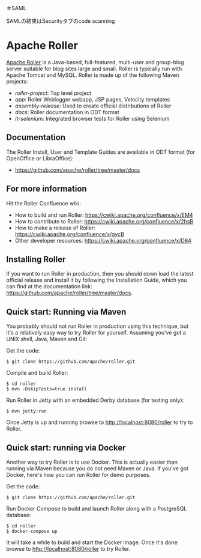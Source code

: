 ＃SAML

SAMLの結果はSecurityタブのcode scanning

# Apache Roller

[Apache Roller](http://roller.apache.org) is a Java-based, full-featured, multi-user and group-blog server suitable for blog sites large and small.
Roller is typically run with Apache Tomcat and MySQL.
Roller is made up of the following Maven projects:

* _roller-project_:         Top level project
* _app_:                    Roller Weblogger webapp, JSP pages, Velocity templates
* _assembly-release_:       Used to create official distributions of Roller
* _docs_:                   Roller documentation in ODT format
* _it-selenium_:            Integrated browser tests for Roller using Selenium

## Documentation

The Roller Install, User and Template Guides are available in ODT format (for OpenOffice or LibraOffice):

* <https://github.com/apache/roller/tree/master/docs>

## For more information

Hit the Roller Confluence wiki:

* How to build and run Roller: <https://cwiki.apache.org/confluence/x/EM4>
* How to contribute to Roller: <https://cwiki.apache.org/confluence/x/2hsB>
* How to make a release of Roller: <https://cwiki.apache.org/confluence/x/gycB>
* Other developer resources: <https://cwiki.apache.org/confluence/x/D84>


## Installing Roller 

If you want to run Roller in production, then you should down load the latest official release and install it by following the Installation Guide, which you can find at the documentation link: <https://github.com/apache/roller/tree/master/docs>.


## Quick start: Running via Maven

You probably should not run Roller in production using this technique, but it's a relatively easy way to try Roller for yourself. 
Assuming you've got a UNIX shell, Java, Maven and Git:

Get the code:

    $ git clone https://github.com/apache/roller.git

Compile and build Roller:

    $ cd roller
    $ mvn -DskipTests=true install

Run Roller in Jetty with an embedded Derby database (for testing only):

    $ mvn jetty:run

Once Jetty is up and running browse to <http://localhost:8080/roller> to try to Roller.


## Quick start: running via Docker

Another way to try Roller is to use Docker. 
This is actually easier than running via Maven because you do not need Maven or Java. 
If you've got Docker, here's how you can run Roller for demo purposes.

Get the code:

    $ git clone https://github.com/apache/roller.git

Run Docker Compose to build and launch Roller along with a PostgreSQL database:

    $ cd roller
    $ docker-compose up
    
It will take a while to build and start the Docker image. 
Once it's done browse to <http://localhost:8080/roller> to try Roller.
